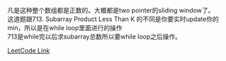 凡是这种整个数组都是正数的。大概都是two pointer的sliding window了。  
这道题跟713. Subarray Product Less Than K 的不同是你要实时update你的min，所以是在while loop里面进行的操作  
713是while完以后求subarray总数所以要while loop之后操作。

[LeetCode Link](https://leetcode.com/problems/minimum-size-subarray-sum/)